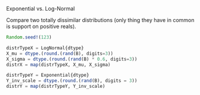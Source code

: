 Exponential vs. Log-Normal

Compare two totally dissimilar distributions (only thing they have in common is support on positive reals).

```julia
Random.seed!(123)

distrTypeX = LogNormal{dtype}
X_mu = dtype.(round.(rand(B), digits=3))
X_sigma = dtype.(round.(rand(B) * 0.6, digits=3))
distrX = map(distrTypeX, X_mu, X_sigma)

distrTypeY = Exponential{dtype}
Y_inv_scale = dtype.(round.(rand(B), digits = 3))
distrY = map(distrTypeY, Y_inv_scale)
```